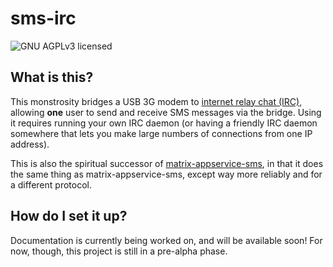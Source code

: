 # sms-irc

![GNU AGPLv3 licensed](https://www.gnu.org/graphics/agplv3-155x51.png)

## What is this?

This monstrosity bridges a USB 3G modem to [internet relay chat (IRC)](https://en.wikipedia.org/wiki/Internet_Relay_Chat),
allowing **one** user to send and receive SMS messages via the bridge. Using it requires running your own IRC daemon
(or having a friendly IRC daemon somewhere that lets you make large numbers of connections from one IP address).

This is also the spiritual successor of [matrix-appservice-sms](https://github.com/eeeeeta/matrix-appservice-sms/),
in that it does the same thing as matrix-appservice-sms, except way more reliably and for a different protocol.

## How do I set it up?

Documentation is currently being worked on, and will be available soon! For now, though, this project
is still in a pre-alpha phase.
